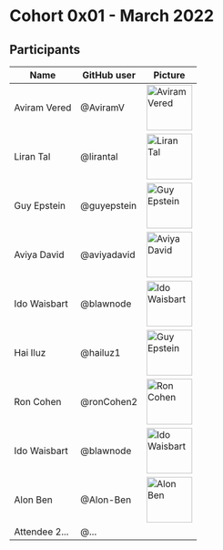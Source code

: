 # Cohort 0x01 - March 2022

## Participants

| Name             | GitHub user  | Picture  | 
| ---------------- | ------------ | -------- |
| Aviram Vered     | @AviramV     | <img alt="Aviram Vered" src="https://avatars.githubusercontent.com/u/20142618?v=4" width="80">
| Liran Tal        | @lirantal    | <img alt="Liran Tal" src="https://github.com/lirantal.png" width="80">
| Guy Epstein      | @guyepstein  | <img alt="Guy Epstein" src="https://media-exp1.licdn.com/dms/image/C4D03AQFclT4W3-H5EA/profile-displayphoto-shrink_200_200/0/1544996580562?e=1654128000&v=beta&t=yRCYHupkhCGmY7v-X2LY4_E71zsmfkrL3g6eqe7FqQo" width="80"> 
| Aviya David      | @aviyadavid  | <img alt="Aviya David" src="https://github.com/aviyadavid.png" width="80">
| Ido Waisbart     | @blawnode    | <img alt="Ido Waisbart" src="https://github.com/blawnode/image1/blob/main/IMG_20210110_162221.jpg" width="80">
| Hai Iluz         | @hailuz1     | <img alt="Guy Epstein" src="https://media-exp1.licdn.com/dms/image/C5603AQGi67sAX__UOw/profile-displayphoto-shrink_400_400/0/1517481732658?e=1654128000&v=beta&t=H_shExJ-gfCAkcr2tfNEgezrwgg0pLwHbm2wEHY-TbI" width="80">
| Ron Cohen        | @ronCohen2   | <img alt="Ron Cohen" src="https://avatars.githubusercontent.com/u/47660576?v=4" width="80">
| Ido Waisbart     | @blawnode    | <img alt="Ido Waisbart" src="https://github.com/blawnode/image1/blob/main/IMG_20210110_162221.jpg" width="80">
| Alon Ben         | @Alon-Ben    | <img alt="Alon Ben" src="https://github.com/Alon-Ben.png" width="80">
| Attendee 2...    | @...         |

